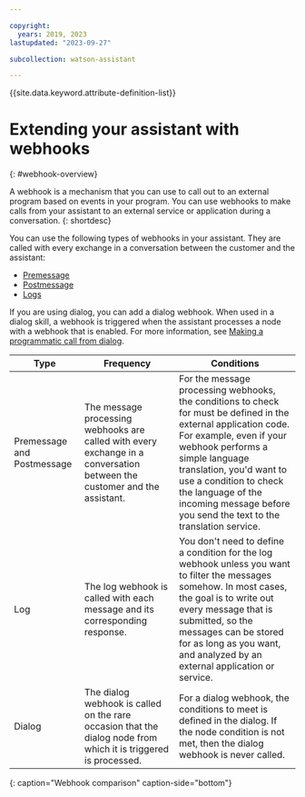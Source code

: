```yaml
---

copyright:
  years: 2019, 2023
lastupdated: "2023-09-27"

subcollection: watson-assistant

---
```


{{site.data.keyword.attribute-definition-list}}

# Extending your assistant with webhooks
{: #webhook-overview}

A webhook is a mechanism that you can use to call out to an external program based on events in your program. You can use webhooks to make calls from your assistant to an external service or application during a conversation.
{: shortdesc}

You can use the following types of webhooks in your assistant. They are called with every exchange in a conversation between the customer and the assistant:

- [Premessage](/docs/watson-assistant?topic=watson-assistant-webhook-pre)
- [Postmessage](/docs/watson-assistant?topic=watson-assistant-webhook-post)
- [Logs](/docs/watson-assistant?topic=watson-assistant-webhook-log)

If you are using dialog, you can add a dialog webhook. When used in a dialog skill, a webhook is triggered when the assistant processes a node with a webhook that is enabled. For more information, see [Making a programmatic call from dialog](/docs/assistant?topic=watson-assistant-dialog-webhooks).

| Type | Frequency | Conditions |
| --- | --- | --- |
| Premessage and Postmessage | The message processing webhooks are called with every exchange in a conversation between the customer and the assistant. | For the message processing webhooks, the conditions to check for must be defined in the external application code. For example, even if your webhook performs a simple language translation, you'd want to use a condition to check the language of the incoming message before you send the text to the translation service. |
| Log | The log webhook is called with each message and its corresponding response. | You don't need to define a condition for the log webhook unless you want to filter the messages somehow. In most cases, the goal is to write out every message that is submitted, so the messages can be stored for as long as you want, and analyzed by an external application or service. |
| Dialog | The dialog webhook is called on the rare occasion that the dialog node from which it is triggered is processed. | For a dialog webhook, the conditions to meet is defined in the dialog. If the node condition is not met, then the dialog webhook is never called. |
{: caption="Webhook comparison" caption-side="bottom"}
